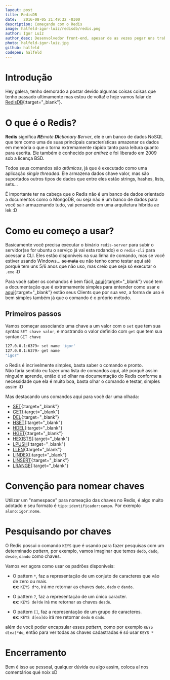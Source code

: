 ```yaml
---
layout: post
title: RedisDB
date:   2016-08-05 21:49:32 -0300
description: Começando com o Redis
image: halfeld-igor-luíz/redisdb/redis.png
author: Igor Luíz
author_desc: Desenvolvedor front-end, apesar de as vezes pegar uns trabalhos de back, curte muito javascript e compartilhar os paranauês que sabe. Um dos criadores desse blog lindão =).
photo: halfeld-igor-luiz.jpg
github: halfeld
codepen: halfeld
---
```


Introdução
=========

Hey galera, tenho demorado a postar devido algumas coisas coisas que tenho passado ultimamente mas estou de volta! e hoje vamos falar de [RedisDB](http://redis.io/){:target="_blank"}.

O que é o Redis?
=============

**Redis** significa _**RE**mote **DI**ctionary **S**erver_, ele é um banco de dados NoSQL que tem como uma de suas principais características amazenar os dados em memória o que o torna extremamente rápido tanto para leitura quanto para escrita. Ele também é conhecido por _antirez_ e foi liberado em 2009 sob a licença BSD.

Todos seus comandos são _atômicos_, já que é executado como uma aplicação _single threaded_. Ele armazena dados chave valor, mas são suportados outros tipos de dados que entre eles estão strings, hashes, lists, sets...

É importante ter na cabeça que o Redis não é um banco de dados orientado a documentos como o MongoDB, ou seja não é um banco de dados para você sair armazenando tudo, vai pensando em uma arquitetura hibrida ae lek :D

Como eu começo a usar?
===================

Basicamente você precisa executar o binário `redis-server` para subir o servidor(se for ubuntu o serviço já vai esta rodando) e o `redis-cli` para acessar a CLI. Eles estão disponíveis na sua linha de comando, mas se você estiver usando Windows... <s>se mata</s> eu não tenho como testar aqui até porquê tem uns 5/6 anos que não uso, mas creio que seja só executar o `.exe` :D

Para você saber os comandos é bem fácil, [aqui](http://redis.io/commands){:target="_blank"} você tem a documentação que é extremamente simples para entender como usar e [aqui](http://redis.io/clients){:target="_blank"} estão seus Clients que por sua vez, a forma de uso é bem simples também já que o comando é o próprio método.

Primeiros passos
----------------

Vamos começar associando uma chave a um valor com o `set` que tem sua syntax `SET chave valor`, e mostrando o valor definido com `get` que tem sua syntax `GET chave`

```sh
127.0.0.1:6379> set name 'igor'
127.0.0.1:6379> get name
"igor"
```

o Redis é incrivelmente simples, basta saber o comando e pronto.  
Não faria sentido eu fazer uma lista de comandos aqui, até porquê assim ninguém aprende, então é só olhar na documentação do Redis conforme a necessidade que ela é muito boa, basta olhar o comando e testar, simples assim :D

Mas destacando uns comandos aqui para você dar uma olhada:

+ [SET](http://redis.io/commands/set){:target="_blank"}
+ [GET](http://redis.io/commands/get){:target="_blank"}
+ [DEL](http://redis.io/commands/del){:target="_blank"}
+ [HSET](http://redis.io/commands/hset){:target="_blank"}
+ [HDEL](http://redis.io/commands/hdel){:target="_blank"}
+ [HGET](http://redis.io/commands/hget){:target="_blank"}
+ [HEXISTS](http://redis.io/commands/hexists){:target="_blank"}
+ [LPUSH](http://redis.io/commands/lpush){:target="_blank"}
+ [LLEN](http://redis.io/commands/llen){:target="_blank"}
+ [LINDEX](http://redis.io/commands/lindex){:target="_blank"}
+ [LINSERT](http://redis.io/commands/linsert){:target="_blank"}
+ [LRANGE](http://redis.io/commands/lrange){:target="_blank"}


Convenção para nomear chaves
============================

Utilizar um "namespace" para nomeação das chaves no Redis, é algo muito adotado e seu formato é `tipo:identificador:campo`. Por exemplo `aluno:igor:nome`.


Pesquisando por chaves
======================

O Redis possui o comando `KEYS` que é usando para fazer pesquisas com um determinado _pattern_, por exemplo, vamos imaginar que temos `dedo`, `dado`, `desde`, `dando` como chaves.

Vamos ver agora como usar os padrões disponíveis:

+ O pattern `*`, faz a representação de um conjuto de caracteres que vão de zero ou mais.  
  **ex**: `KEYS d*o`, irá me retornar as chaves `dedo`, `dado` e `dando`.

+ O pattern `?`, faz a representação de um único caracter.  
  **ex**: `KEYS de?de` irá me retornar as chaves `desde`.

+ O pattern `[]`, faz a representação de um grupo de caracteres.  
  **ex**: `KEYS d[ea]do` irá me retornar `dedo` e `dado`.

além de você poder encapsular esses _pattern_, como por exemplo `KEYS d[ea]*do`, então para ver todas as chaves cadastradas é só usar `KEYS *`


Encerramento
===========

Bem é isso ae pessoal, qualquer dúvida ou algo assim, coloca aí nos comentários qué noix xD
